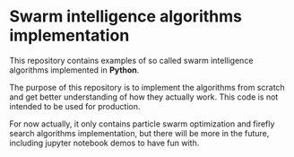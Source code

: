 # Swarm intelligence algorithms implementation
This repository contains examples of so called swarm intelligence algorithms implemented in __Python__.

The purpose of this repository is to implement the algorithms from scratch and get better understanding of how they actually work. This code is not intended to be used for production.

For now actually, it only contains particle swarm optimization and firefly search algorithms implementation, but there will be more in the future, including jupyter notebook demos to have fun with.